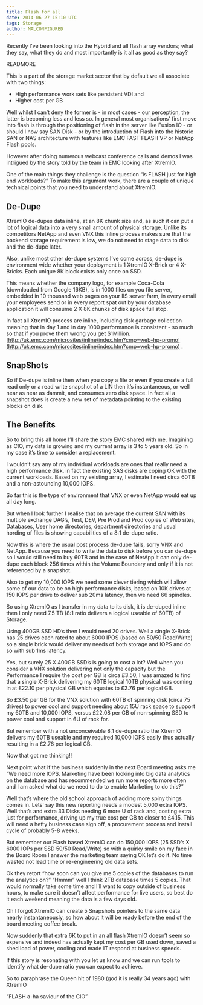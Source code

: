 ```yaml
---
title: Flash for all
date: 2014-06-27 15:10 UTC
tags: Storage
author: MALCONFIGURED
---
```


Recently I've been looking into the Hybrid and all flash array vendors; what they say, what they do and most importantly is it all as good as they say?  

READMORE

This is a part of the storage market sector that by default we all associate with two things:

- High performance work sets  like persistent VDI and
- Higher cost per GB

Well whilst I can’t deny the former is - in most cases - our perception, the latter is becoming less and less so.  In general most organisations' first move into flash is through the positioning of flash in the server like Fusion IO - or should I now say SAN Disk - or by the introduction of Flash into the historic SAN or NAS architecture with features like EMC FAST FLASH VP or NetApp Flash pools.

However after doing numerous webcast conference calls and demos I was intrigued by the story told by the team in EMC looking after XtremIO.

One of the main things they challenge is the question “is FLASH just for high end workloads?”
To make this argument work, there are a couple of unique technical points that you need to understand about XtremIO.

## De-Dupe ##

XtremIO de-dupes data inline, at an 8K chunk size and, as such it can put a lot of logical data into a very small amount of physical storage.   Unlike its competitors NetApp and even VNX this inline process makes sure that the backend storage requirement is low, we do not need to stage  data to disk and the de-dupe later.
    
Also, unlike most other de-dupe systems I’ve come across, de-dupe is environment wide whether your deployment is 1 XtremIO X-Brick or 4 X-Bricks. Each unique 8K block exists only once on SSD.
  
This means whether the company logo, for example Coca-Cola (downloaded from Google 16KB), is in 1000 files on you file server, embedded in 10 thousand web pages on your IIS server farm, in every email your employees send or in every report spat out by your database application it will consume 2 X 8K chunks of disk space full stop.

In fact all XtremIO process are inline, including disk garbage collection meaning that in day 1 and in day 1000 performance is consistent - so much so that if you prove them wrong you get $1Million. [http://uk.emc.com/microsites/inline/index.htm?cmp=web-hp-promo](http://uk.emc.com/microsites/inline/index.htm?cmp=web-hp-promo) . 

## SnapShots ##

So if De-dupe is inline then when you copy a file or even if you create a full read only or a read write snapshot of a LIN then it’s instantaneous, or well near as near as dammit, and consumes zero disk space.  In fact all a snapshot does is create a new set of metadata pointing to the existing blocks on disk.

## The Benefits ##

So to bring this all home I’ll share the story EMC shared with me.
Imagining as CIO, my data is growing and my current array is 3 to 5 years old.  So in my case it’s time to consider a replacement. 
 
I wouldn’t say any of my individual workloads are ones that really need a high performance disk, in fact the existing SAS disks are coping OK with the current workloads.  Based on my existing array, I estimate I need circa 60TB and a non-astounding 10,000 IOPS.

So far this is the type of environment that VNX or even NetApp would eat up all day long.

But when I look further I realise that on average the current SAN with its multiple exchange DAG’s, Test, DEV, Pre Prod and Prod copies of Web sites, Databases, User home directories, department directories and usual hording of files is showing capabilities of a 8:1 de-dupe ratio.  

Now this is where the usual post process de-dupe fails, sorry VNX and NetApp. Because you need to write the data to disk before you can de-dupe so I would still need to buy 60TB and in the case of NetApp it can only de-dupe each block 256 times within the Volume Boundary and only if it is not referenced by a snapshot. 

Also to get my 10,000 IOPS we need some clever tiering which will allow some of our data to be on high performance disks, based on 10K drives at 150 IOPS  per drive to deliver sub 20ms latency, then we need  66 spindles.

So using XtremIO as I transfer in my data to its disk, it is de-duped inline then I only need 7.5 TB (8:1 ratio delivers a logical useable of 60TB) of Storage.

Using 400GB SSD HD’s then I would need 20 drives.  Well a single X-Brick has 25 drives each rated to about 6000 IPOS (based on 50/50 Read/Write) so a single brick would deliver my needs of both storage and IOPS and do so with sub 1ms latency.

Yes, but surely 25 X 400GB SSD’s is going to cost a lot?  Well when you consider a VNX solution delivering not only the capacity but the Performance I require the cost per GB is circa £3.50, I was amazed to find that a single X-Brick delivering my 60TB logical 10TB physical was coming in at £22.10 per physical GB which equates to £2.76 per logical GB.

So £3.50 per GB for the VNX solution with 60TB of spinning disk (circa 75 drives) to power cool and support needing about 15U rack space to support my 60TB and 10,000 IOPS, versus £22.08 per GB of non-spinning SSD to power cool and support in  6U of rack for. 

But remember with a not unconceivable 8:1 de-dupe ratio the XtremIO delivers my 60TB useable and my required 10,000 IOPS easily thus actually resulting in a £2.76 per logical GB.

Now that got me thinking!!

Next point what if the business suddenly in the next Board meeting asks me “We need more IOPS. Marketing have been looking into big data analytics on the database and has recommended we run more reports more often and I am asked what do we need to do to enable Marketing to do this?”

Well that’s where the old school approach of adding more spiny things comes in.  Lets’ say this new reporting needs a modest 5,000 extra IOPS.  Well that’s and extra 33 Disks needing 6 more U of rack and, costing extra just for performance, driving up my true cost per GB to closer to £4.15.  This will need a hefty business case sign off, a procurement process and install cycle of probably 5-8 weeks.  
 
But remember our Flash based XtremIO can do 150,000 IOPS (25 SSD’s X 6000 IOPs per SSD 50/50 Read/Write) so with a quirky smile on my face in the Board Room I answer the marketing team saying OK let’s do it. No time wasted not lead time or re-engineering old data sets.

Ok they retort “how soon can you give me 5 copies of the databases to run the analytics on?”   “Hmmm” well I think 2TB database times 5 copies.  That  would normally take some time and I’ll want to copy outside of business hours, to make sure it doesn’t affect performance for live users, so best do it each weekend meaning the data is a few days old. 

Oh I forgot XtremIO can create 5 Snapshots pointers to the same data nearly instantaneously, so how about it will be ready before the end of the board meeting coffee break. 

Now suddenly that extra 6K to put in an all flash XtremIO doesn’t seem so expensive and indeed has actually kept my cost per GB used down, saved a shed load of power, cooling and made IT respond at business speeds.

If this story is resonating with you let us know and we can run tools to identify what de-dupe ratio you can expect to achieve. 

So to paraphrase the Queen hit of 1980 (god it is really 34 years ago) with XtremIO

“FLASH a-ha saviour of the CIO”


